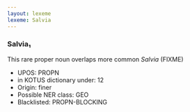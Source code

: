 ```yaml
---
layout: lexeme
lexeme: Salvia
---
```


###  Salvia₁

This rare proper noun overlaps more common *Salvia* (FIXME)
* UPOS:  PROPN
* in KOTUS dictionary under:  12
* Origin:  finer
* Possible NER class:  GEO
* Blacklisted:  PROPN-BLOCKING

